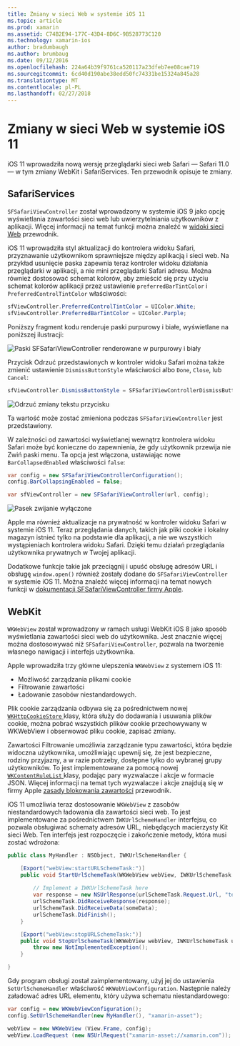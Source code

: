 ```yaml
---
title: Zmiany w sieci Web w systemie iOS 11
ms.topic: article
ms.prod: xamarin
ms.assetid: C74B2E94-177C-43D4-8D6C-9B528773C120
ms.technology: xamarin-ios
author: bradumbaugh
ms.author: brumbaug
ms.date: 09/12/2016
ms.openlocfilehash: 224a64b39f9761ca520117a23dfeb7ee08cae719
ms.sourcegitcommit: 6cd40d190abe38edd50fc74331be15324a845a28
ms.translationtype: MT
ms.contentlocale: pl-PL
ms.lasthandoff: 02/27/2018
---
```

# <a name="web-changes-in-ios-11"></a>Zmiany w sieci Web w systemie iOS 11

iOS 11 wprowadziła nową wersję przeglądarki sieci web Safari — Safari 11.0 — w tym zmiany WebKit i SafariServices. Ten przewodnik opisuje te zmiany.

## <a name="safariservices"></a>SafariServices

`SFSafariViewController` został wprowadzony w systemie iOS 9 jako opcję wyświetlania zawartości sieci web lub uwierzytelniania użytkowników z aplikacji. Więcej informacji na temat funkcji można znaleźć w [widoki sieci Web](~/ios/user-interface/controls/uiwebview.md#safariviewcontroller) przewodnik.

iOS 11 wprowadziła styl aktualizacji do kontrolera widoku Safari, przyznawanie użytkownikom sprawniejsze między aplikacją i sieci web. Na przykład usunięcie paska zapewnia teraz kontroler widoku działania przeglądarki w aplikacji, a nie mini przeglądarki Safari adresu. Można również dostosować schemat kolorów, aby zmieścić się przy użyciu schemat kolorów aplikacji przez ustawienie `preferredBarTintColor` i `PreferredControlTintColor` właściwości:

```csharp
sfViewController.PreferredControlTintColor = UIColor.White;
sfViewController.PreferredBarTintColor = UIColor.Purple;
```

Poniższy fragment kodu renderuje paski purpurowy i białe, wyświetlane na poniższej ilustracji:

![Paski SFSafariViewController renderowane w purpurowy i biały](web-images/image1.png)

Przycisk Odrzuć przedstawionych w kontroler widoku Safari można także zmienić ustawienie `DismissButtonStyle` właściwości albo `Done`, `Close`, lub `Cancel`:

```csharp
sfViewController.DismissButtonStyle = SFSafariViewControllerDismissButtonStyle.Close;
```

![Odrzuć zmiany tekstu przycisku](web-images/image2.png)

Ta wartość może zostać zmieniona podczas `SFSafariViewController` jest przedstawiony.


W zależności od zawartości wyświetlanej wewnątrz kontrolera widoku Safari może być konieczne do zapewnienia, że gdy użytkownik przewija nie Zwiń paski menu. Ta opcja jest włączona, ustawiając nowe `BarCollapsedEnabled` właściwości `false`:

```csharp
var config = new SFSafariViewControllerConfiguration();
config.BarCollapsingEnabled = false;

var sfViewController = new SFSafariViewController(url, config);
```

![Pasek zwijanie wyłączone](web-images/image3.png)

Apple ma również aktualizacje na prywatność w kontroler widoku Safari w systemie iOS 11. Teraz przeglądania danych, takich jak pliki cookie i lokalny magazyn istnieć tylko na podstawie dla aplikacji, a nie we wszystkich wystąpieniach kontrolera widoku Safari. Dzięki temu działań przeglądania użytkownika prywatnych w Twojej aplikacji.

Dodatkowe funkcje takie jak przeciągnij i upuść obsługę adresów URL i obsługę `window.open()` również zostały dodane do `SFSafariViewController` w systemie iOS 11. Można znaleźć więcej informacji na temat nowych funkcji w [dokumentacji SFSafariViewController firmy Apple](https://developer.apple.com/documentation/safariservices/sfsafariviewcontroller?changes=latest_minor).


## <a name="webkit"></a>WebKit

`WKWebView` został wprowadzony w ramach usługi WebKit iOS 8 jako sposób wyświetlania zawartości sieci web do użytkownika. Jest znacznie więcej można dostosowywać niż `SFSafariViewController`, pozwala na tworzenie własnego nawigacji i interfejs użytkownika.

Apple wprowadziła trzy główne ulepszenia `WKWebView` z systemem iOS 11: 

- Możliwość zarządzania plikami cookie
- Filtrowanie zawartości
- Ładowanie zasobów niestandardowych. 

Plik cookie zarządzania odbywa się za pośrednictwem nowej [ `WKHttpCookieStore` ](https://developer.apple.com/documentation/webkit/wkhttpcookiestore) klasy, która służy do dodawania i usuwania plików cookie, można pobrać wszystkich plików cookie przechowywany w WKWebView i obserwować pliku cookie, zapisać zmiany.

Zawartości Filtrowanie umożliwia zarządzanie typu zawartości, która będzie widoczna użytkownika, umożliwiając upewnij się, że jest bezpieczne, rodziny przyjazny, a w razie potrzeby, dostępne tylko do wybranej grupy użytkowników. To jest implementowane za pomocą nowej [ `WKContentRuleList` ](https://developer.apple.com/documentation/webkit/wkcontentrulelist) klasy, podając pary wyzwalacze i akcje w formacie JSON. Więcej informacji na temat tych wyzwalacze i akcje znajdują się w firmy Apple [zasady blokowania zawartości](https://developer.apple.com/library/content/documentation/Extensions/Conceptual/ContentBlockingRules/Introduction/Introduction.html) przewodnik.

iOS 11 umożliwia teraz dostosowanie `WKWebView` z zasobów niestandardowych ładowania dla zawartości sieci web. To jest implementowane za pośrednictwem `IWKUrlSchemeHandler` interfejsu, co pozwala obsługiwać schematy adresów URL, niebędących macierzysty Kit sieci Web. Ten interfejs jest rozpoczęcie i zakończenie metody, która musi zostać wdrożona:

```csharp
public class MyHandler : NSObject, IWKUrlSchemeHandler {

    [Export("webView:startURLSchemeTask:")]
    public void StartUrlSchemeTask(WKWebView webView, IWKUrlSchemeTask urlSchemeTask){
        
        // Implement a IWKUrlSchemeTask here
        var response = new NSUrlResponse(urlSchemeTask.Request.Url, "text/html", ContentLength, null);
        urlSchemeTask.DidReceiveResponse(response);
        urlSchemeTask.DidReceiveData(someData);
        urlSchemeTask.DidFinish();
    }

    [Export("webView:stopURLSchemeTask:")]
    public void StopUrlSchemeTask(WKWebView webView, IWKUrlSchemeTask urlSchemeTask){
        throw new NotImplementedException();
    }

}
``` 

Gdy program obsługi został zaimplementowany, użyj jej do ustawienia `SetUrlSchemeHandler` właściwość `WKWebViewConfiguration`. Następnie należy załadować adres URL elementu, który używa schematu niestandardowego:

```csharp
var config = new WKWebViewConfiguration();
config.SetUrlSchemeHandler(new MyHandler(), "xamarin-asset");

webView = new WKWebView (View.Frame, config);
webView.LoadRequest (new NSUrlRequest("xamarin-asset://xamarin.com"));
```

